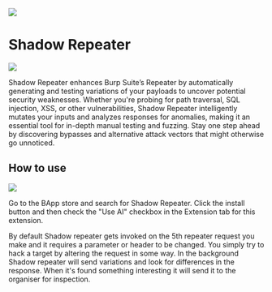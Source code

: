 ![](https://github.com/hackvertor/shadow-repeater/blob/main/src/main/resources/images/logo.png)

# Shadow Repeater

![](https://github.com/hackvertor/shadow-repeater/blob/main/videos/shadow-repeater-ssti-demo.gif)

Shadow Repeater enhances Burp Suite’s Repeater by automatically generating and testing variations of your payloads to uncover potential security weaknesses. Whether you're probing for path traversal, SQL injection, XSS, or other vulnerabilities, Shadow Repeater intelligently mutates your inputs and analyzes responses for anomalies, making it an essential tool for in-depth manual testing and fuzzing. Stay one step ahead by discovering bypasses and alternative attack vectors that might otherwise go unnoticed.

## How to use

![](https://github.com/hackvertor/shadow-repeater/blob/main/screenshots/shadow-repeater-install-screenshot.png)

Go to the BApp store and search for Shadow Repeater. Click the install button and then check the "Use AI" checkbox in the Extension tab for this extension.

By default Shadow repeater gets invoked on the 5th repeater request you make and it requires a parameter or header to be changed. You simply try to hack a target by altering the request in some way. In the background Shadow repeater will send variations and look for differences in the response. When it's found something interesting it will send it to the organiser for inspection.